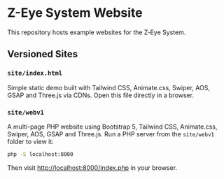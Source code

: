 # Z-Eye System Website

This repository hosts example websites for the Z‑Eye System.

## Versioned Sites

### `site/index.html`
Simple static demo built with Tailwind CSS, Animate.css, Swiper, AOS, GSAP and Three.js via CDNs.
Open this file directly in a browser.

### `site/webv1`
A multi-page PHP website using Bootstrap 5, Tailwind CSS, Animate.css, Swiper, AOS, GSAP and Three.js.
Run a PHP server from the `site/webv1` folder to view it:

```bash
php -S localhost:8000
```

Then visit <http://localhost:8000/index.php> in your browser.

